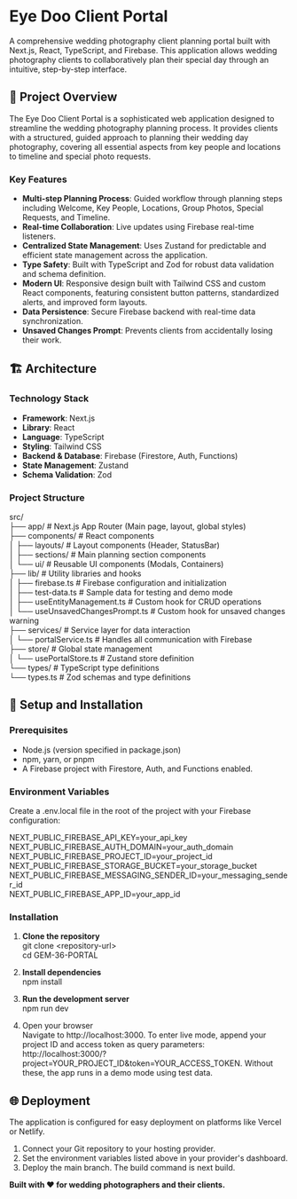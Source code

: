 # **Eye Doo Client Portal**

A comprehensive wedding photography client planning portal built with Next.js, React, TypeScript, and Firebase. This application allows wedding photography clients to collaboratively plan their special day through an intuitive, step-by-step interface.

## **🎯 Project Overview**

The Eye Doo Client Portal is a sophisticated web application designed to streamline the wedding photography planning process. It provides clients with a structured, guided approach to planning their wedding day photography, covering all essential aspects from key people and locations to timeline and special photo requests.

### **Key Features**

* **Multi-step Planning Process**: Guided workflow through planning steps including Welcome, Key People, Locations, Group Photos, Special Requests, and Timeline.  
* **Real-time Collaboration**: Live updates using Firebase real-time listeners.  
* **Centralized State Management**: Uses Zustand for predictable and efficient state management across the application.  
* **Type Safety**: Built with TypeScript and Zod for robust data validation and schema definition.  
* **Modern UI**: Responsive design built with Tailwind CSS and custom React components, featuring consistent button patterns, standardized alerts, and improved form layouts.  
* **Data Persistence**: Secure Firebase backend with real-time data synchronization.  
* **Unsaved Changes Prompt**: Prevents clients from accidentally losing their work.

## **🏗️ Architecture**

### **Technology Stack**

* **Framework**: Next.js  
* **Library**: React  
* **Language**: TypeScript  
* **Styling**: Tailwind CSS  
* **Backend & Database**: Firebase (Firestore, Auth, Functions)  
* **State Management**: Zustand  
* **Schema Validation**: Zod

### **Project Structure**

src/  
├── app/                  \# Next.js App Router (Main page, layout, global styles)  
├── components/           \# React components  
│   ├── layouts/          \# Layout components (Header, StatusBar)  
│   ├── sections/         \# Main planning section components  
│   └── ui/               \# Reusable UI components (Modals, Containers)  
├── lib/                  \# Utility libraries and hooks  
│   ├── firebase.ts       \# Firebase configuration and initialization  
│   ├── test-data.ts      \# Sample data for testing and demo mode  
│   ├── useEntityManagement.ts \# Custom hook for CRUD operations  
│   └── useUnsavedChangesPrompt.ts \# Custom hook for unsaved changes warning  
├── services/             \# Service layer for data interaction  
│   └── portalService.ts  \# Handles all communication with Firebase  
├── store/                \# Global state management  
│   └── usePortalStore.ts \# Zustand store definition  
└── types/                \# TypeScript type definitions  
    └── types.ts          \# Zod schemas and type definitions

## **🚀 Setup and Installation**

### **Prerequisites**

* Node.js (version specified in package.json)  
* npm, yarn, or pnpm  
* A Firebase project with Firestore, Auth, and Functions enabled.

### **Environment Variables**

Create a .env.local file in the root of the project with your Firebase configuration:

NEXT\_PUBLIC\_FIREBASE\_API\_KEY=your\_api\_key  
NEXT\_PUBLIC\_FIREBASE\_AUTH\_DOMAIN=your\_auth\_domain  
NEXT\_PUBLIC\_FIREBASE\_PROJECT\_ID=your\_project\_id  
NEXT\_PUBLIC\_FIREBASE\_STORAGE\_BUCKET=your\_storage\_bucket  
NEXT\_PUBLIC\_FIREBASE\_MESSAGING\_SENDER\_ID=your\_messaging\_sender\_id  
NEXT\_PUBLIC\_FIREBASE\_APP\_ID=your\_app\_id

### **Installation**

1. **Clone the repository**  
   git clone \<repository-url\>  
   cd GEM-36-PORTAL

2. **Install dependencies**  
   npm install

3. **Run the development server**  
   npm run dev

4. Open your browser  
   Navigate to http://localhost:3000. To enter live mode, append your project ID and access token as query parameters: http://localhost:3000/?project=YOUR\_PROJECT\_ID\&token=YOUR\_ACCESS\_TOKEN. Without these, the app runs in a demo mode using test data.

## **🌐 Deployment**

The application is configured for easy deployment on platforms like Vercel or Netlify.

1. Connect your Git repository to your hosting provider.  
2. Set the environment variables listed above in your provider's dashboard.  
3. Deploy the main branch. The build command is next build.

**Built with ❤️ for wedding photographers and their clients.**